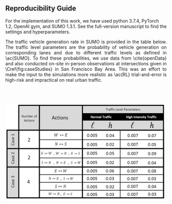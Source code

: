 ## Reproducibility Guide ##

For the implementation of this work, we have used python 3.7.4, PyTorch 1.2, OpenAI gym, and SUMO 1.3.1.
See the full-version manuscript to find the settings and hyperparameters. <br>

<div align="justify"> The traffic vehicle generation rate in SUMO is provided in the table below. The traffic level parameters are the probability of vehicle generation on corresponding lanes and due to different traffic levels as defined in \ac{SUMO}. To find these probabilities, we use data from \cite{openData} and also conducted on-site in-person observations at intersections given in \Cref{fig:caseStudies} in San Francisco Bay Area. This was an effort to make the input to the simulations more realistic as \ac{RL} trial-and-error is high-risk and impractical on real urban traffic. </div> <br> <br>

&emsp; <img src=table.PNG width="500" height="300" />

